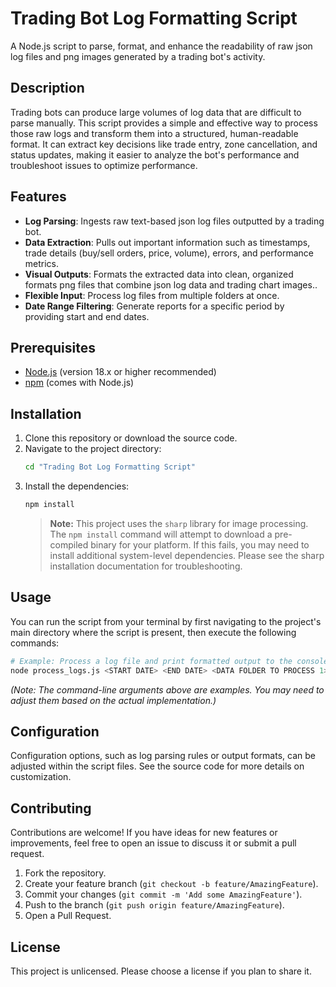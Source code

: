 # Trading Bot Log Formatting Script

A Node.js script to parse, format, and enhance the readability of raw json log files and png images generated by a trading bot's activity.

## Description

Trading bots can produce large volumes of log data that are difficult to parse manually. This script provides a simple and effective way to process those raw logs and transform them into a structured, human-readable format. It can extract key decisions like trade entry, zone cancellation, and status updates, making it easier to analyze the bot's performance and troubleshoot issues to optimize performance.

## Features

*   **Log Parsing**: Ingests raw text-based json log files outputted by a trading bot.
*   **Data Extraction**: Pulls out important information such as timestamps, trade details (buy/sell orders, price, volume), errors, and performance metrics.
*   **Visual Outputs**: Formats the extracted data into clean, organized formats png files that combine json log data and trading chart images..
*   **Flexible Input**: Process log files from multiple folders at once.
*   **Date Range Filtering**: Generate reports for a specific period by providing start and end dates.

## Prerequisites

*   [Node.js](https://nodejs.org/) (version 18.x or higher recommended)
*   [npm](https://www.npmjs.com/) (comes with Node.js)

## Installation

1.  Clone this repository or download the source code.
2.  Navigate to the project directory:
    ```sh
    cd "Trading Bot Log Formatting Script"
    ```
3.  Install the dependencies:
    ```sh
    npm install
    ```
    > **Note:** This project uses the `sharp` library for image processing. The `npm install` command will attempt to download a pre-compiled binary for your platform. If this fails, you may need to install additional system-level dependencies. Please see the sharp installation documentation for troubleshooting.

## Usage

You can run the script from your terminal by first navigating to the project's main directory where the script is present, then execute the following commands:

```sh 
# Example: Process a log file and print formatted output to the console
node process_logs.js <START DATE> <END DATE> <DATA FOLDER TO PROCESS 1> <DATA FOLDER TO PROCESS 2> ...

```

*(Note: The command-line arguments above are examples. You may need to adjust them based on the actual implementation.)*

## Configuration

Configuration options, such as log parsing rules or output formats, can be adjusted within the script files. See the source code for more details on customization.

## Contributing

Contributions are welcome! If you have ideas for new features or improvements, feel free to open an issue to discuss it or submit a pull request.

1.  Fork the repository.
2.  Create your feature branch (`git checkout -b feature/AmazingFeature`).
3.  Commit your changes (`git commit -m 'Add some AmazingFeature'`).
4.  Push to the branch (`git push origin feature/AmazingFeature`).
5.  Open a Pull Request.

## License

This project is unlicensed. Please choose a license if you plan to share it.
